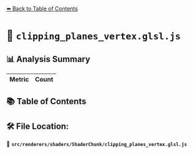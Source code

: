 [⬅️ Back to Table of Contents](../../../../index.md)

# 📄 `clipping_planes_vertex.glsl.js`

## 📊 Analysis Summary

| Metric | Count |
|--------|-------|

## 📚 Table of Contents


## 🛠️ File Location:
📂 **`src/renderers/shaders/ShaderChunk/clipping_planes_vertex.glsl.js`**